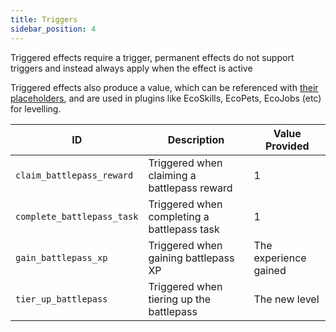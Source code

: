 ```yaml
---
title: Triggers
sidebar_position: 4
---
```


Triggered effects require a trigger, permanent effects do not support triggers and instead always apply when the effect
is active

Triggered effects also produce a value, which can be referenced with [their placeholders](https://plugins.auxilor.io/effects/configuring-an-effect#placeholders),
and are used in plugins like EcoSkills, EcoPets, EcoJobs (etc) for levelling.

| ID                         | Description                                 | Value Provided        |
| -------------------------- | ------------------------------------------- | --------------------- |
| `claim_battlepass_reward`  | Triggered when claiming a battlepass reward | 1                     |
| `complete_battlepass_task` | Triggered when completing a battlepass task | 1                     |
| `gain_battlepass_xp`       | Triggered when gaining battlepass XP        | The experience gained |
| `tier_up_battlepass`       | Triggered when tiering up the battlepass    | The new level         |
